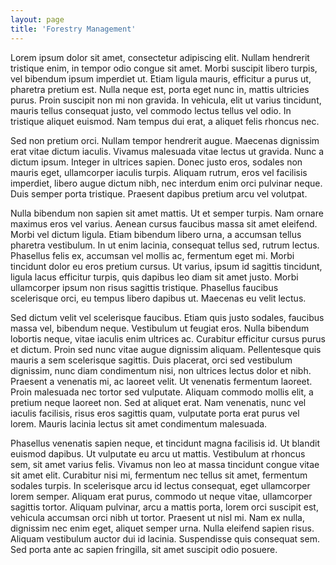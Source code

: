 ```yaml
---
layout: page
title: 'Forestry Management'
---
```


Lorem ipsum dolor sit amet, consectetur adipiscing elit. Nullam hendrerit tristique enim, in tempor
odio congue sit amet. Morbi suscipit libero turpis, vel bibendum ipsum imperdiet ut. Etiam ligula mauris,
efficitur a purus ut, pharetra pretium est. Nulla neque est, porta eget nunc in, mattis ultricies purus.
Proin suscipit non mi non gravida. In vehicula, elit ut varius tincidunt, mauris tellus consequat justo, vel
commodo lectus tellus vel odio. In tristique aliquet euismod. Nam tempus dui erat, a aliquet felis rhoncus nec.

Sed non pretium orci. Nullam tempor hendrerit augue. Maecenas dignissim erat vitae dictum iaculis. Vivamus
malesuada vitae lectus ut gravida. Nunc a dictum ipsum. Integer in ultrices sapien. Donec justo eros, sodales
non mauris eget, ullamcorper iaculis turpis. Aliquam rutrum, eros vel facilisis imperdiet, libero augue dictum
nibh, nec interdum enim orci pulvinar neque. Duis semper porta tristique. Praesent dapibus pretium arcu vel volutpat.

Nulla bibendum non sapien sit amet mattis. Ut et semper turpis. Nam ornare maximus eros vel varius. Aenean
cursus faucibus massa sit amet eleifend. Morbi vel dictum ligula. Etiam bibendum libero urna, a accumsan
tellus pharetra vestibulum. In ut enim lacinia, consequat tellus sed, rutrum lectus. Phasellus felis ex,
accumsan vel mollis ac, fermentum eget mi. Morbi tincidunt dolor eu eros pretium cursus. Ut varius, ipsum
id sagittis tincidunt, ligula lacus efficitur turpis, quis dapibus leo diam sit amet justo. Morbi ullamcorper
ipsum non risus sagittis tristique. Phasellus faucibus scelerisque orci, eu tempus libero dapibus ut. Maecenas
eu velit lectus.

Sed dictum velit vel scelerisque faucibus. Etiam quis justo sodales, faucibus massa vel, bibendum neque.
Vestibulum ut feugiat eros. Nulla bibendum lobortis neque, vitae iaculis enim ultrices ac. Curabitur efficitur
cursus purus et dictum. Proin sed nunc vitae augue dignissim aliquam. Pellentesque quis mauris a sem
scelerisque sagittis. Duis placerat, orci sed vestibulum dignissim, nunc diam condimentum nisi, non
ultrices lectus dolor et nibh. Praesent a venenatis mi, ac laoreet velit. Ut venenatis fermentum laoreet.
Proin malesuada nec tortor sed vulputate. Aliquam commodo mollis elit, a pretium neque laoreet non. Sed at
aliquet erat. Nam venenatis, nunc vel iaculis facilisis, risus eros sagittis quam, vulputate porta erat purus
vel lorem. Mauris lacinia lectus sit amet condimentum malesuada.

Phasellus venenatis sapien neque, et tincidunt magna facilisis id. Ut blandit euismod dapibus. Ut
vulputate eu arcu ut mattis. Vestibulum at rhoncus sem, sit amet varius felis. Vivamus non leo at
massa tincidunt congue vitae sit amet elit. Curabitur nisi mi, fermentum nec tellus sit amet, fermentum
sodales turpis. In scelerisque arcu id lectus consequat, eget ullamcorper lorem semper. Aliquam erat purus,
commodo ut neque vitae, ullamcorper sagittis tortor. Aliquam pulvinar, arcu a mattis porta, lorem orci suscipit
est, vehicula accumsan orci nibh ut tortor. Praesent ut nisl mi. Nam ex nulla, dignissim nec enim eget,
aliquet semper urna. Nulla eleifend sapien risus. Aliquam vestibulum auctor dui id lacinia. Suspendisse
quis consequat sem. Sed porta ante ac sapien fringilla, sit amet suscipit odio posuere.
